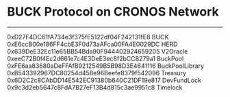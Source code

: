 # BUCK Protocol on CRONOS Network
-------------------------------
0xD27F4DC61fA734e3f375fE5122df04F242131fE8 BUCK <Br>
0xE6ccB00e186FF4cbE3F0d73aAFca00FA4E0029DC HERD <Br>
0x639DeE32Ec11e65BB54Bda90F944402924659205 V2Oracle <Br>
0xeeC72B0f4Ec2d661e7c4E3DeE3ec8f2bCC8279a1 BuckPool <Br>
0xFE6aa83680aDeFFAfB9212549B5B98D3E4641116 BuckPoolLibrary <Br>
0xB543392967DC80254d458e96Beefe8379f542096 Treasury <Br>
0x6D2C2c8CAbDD14E542EC91380b640C21DF19e817 DevFundLock <Br>
0x9c3d2eb5647c8FdA7B27eF13B4d815c3ae9951c8 Timelock <Br>
